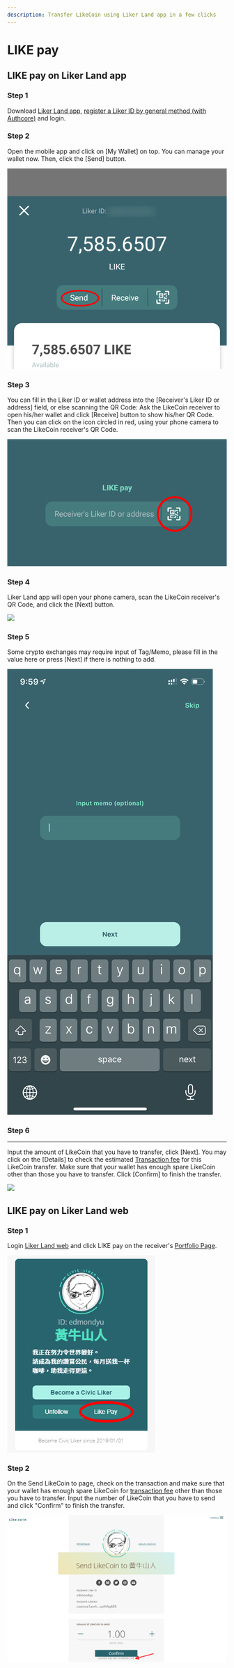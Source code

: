 ```yaml
---
description: Transfer LikeCoin using Liker Land app in a few clicks
---
```


# LIKE pay

## LIKE pay on Liker Land app

### Step 1&#xD;

Download [Liker Land app](https://liker.land/getapp), [register a Liker ID by general method (with Authcore)](../../user-guide/liker-id/register.md) and login.

### Step 2

Open the mobile app and click on \[My Wallet] on top. You can manage your wallet now. Then, click the \[Send] button.

![](../../.gitbook/assets/like-pay-1-en.png)

### Step 3&#xD;

You can fill in the Liker ID or wallet address into the \[Receiver's Liker ID or address] field, or else scanning the QR Code: Ask the LikeCoin receiver to open his/her wallet and click \[Receive] button to show his/her QR Code. Then you can click on the icon circled in red, using your phone camera to scan the LikeCoin receiver's QR Code.&#x20;

![](../../.gitbook/assets/like-pay-2-en.png)

### **Step 4**

Liker Land app will open your phone camera, scan the LikeCoin receiver's QR Code, and click the \[Next] button.

![](../../.gitbook/assets/img\_2158.png)

### **Step 5**

Some crypto exchanges may require input of Tag/Memo, please fill in the value here or press \[Next] if there is nothing to add.

![](../../.gitbook/assets/digifinex-tagmemo.png)

### **Step 6**


****
Input the amount of LikeCoin that you have to transfer, click \[Next].  You may click on the \[Details] to check the estimated [Transaction fee](transaction-fee.md) for this LikeCoin transfer.  Make sure that your wallet has enough spare LikeCoin other than those you have to transfer. Click \[Confirm] to finish the transfer.

![](../../.gitbook/assets/like-pay-4-en.png)

## LIKE pay on Liker Land web

### Step 1

Login [Liker Land web](../../user-guide/liker-land/download.md#liker-land-web) and click LIKE pay on the receiver's [Portfolio Page](../../user-guide/creatortools/portfolio-page.md).

![](../../.gitbook/assets/like-pay-5-en.png)

### Step 2

On the Send LikeCoin to page, check on the transaction and make sure that your wallet has enough spare LikeCoin for [transaction fee](transaction-fee.md) other than those you have to transfer. Input the number of LikeCoin that you have to send and click "Confirm" to finish the transfer.

![Transaction Fee displayed below the \[Confirm\] button](../../.gitbook/assets/like-pay-6-en.png)
